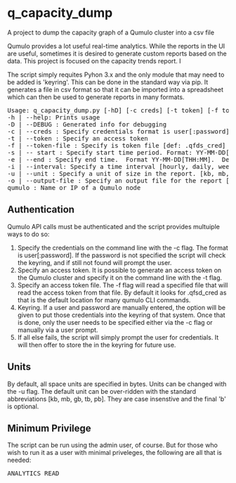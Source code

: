 # q_capacity_dump
A project to dump the capacity graph of a Qumulo cluster into a csv file

Qumulo provides a lot useful real-time analytics.  While the reports in the UI are useful, sometimes it is desired to generate custom reports based on the data.  This project is focused on the capacity trends report.  I

The script simply requites Pyhon 3.x and the only module that may need to be added is 'keyring'.  This can be done in the standard way via pip.  It generates a file in csv format so that it can be imported into a spreadsheet which can then be used to generate reports in many formats.

<pre>
Usage: q_capacity_dump.py [-hD] [-c creds] [-t token] [-f token_file [-o output_file] -s start [-e end] -i inverval [-u unit] qumulo
-h | --help: Prints usage
-D | --DEBUG : Generated info for debugging
-c | --creds : Specify credentials format is user[:password]
-t | --token : Specify an access token
-f | --token-file : Specify is token file [def: .qfds_cred]
-s | -- start : Specify start time period. Format: YY-MM-DD[THH:MM]
-e | --end : Specify end time.  Format YY-MM-DD[THH:MM].  Default is current time
-i | --interval: Specify a time interval [hourly, daily, weekly]
-u | --unit : Specify a unit of size in the report. [kb, mb, gb, tb, pb] [def: bytes]
-o | --output-file : Specify an output file for the report [def: stdout]
qumulo : Name or IP of a Qumulo node
</pre>

## Authentication

Qumulo API calls must be authenticated and the script provides multuiple ways to do so:

1. Specify the credentials on the command line with the -c flag.  The format is user[:password].  If the password is not specified the script will check the keyring, and if still not found will prompt the user.
2. Specify an access token.  It is possible to generate an access token on the Qumulo cluster and specify it on the command line with the -t flag.
3. Specify an access token file.  The -f flag will read a specified file that will read the access token from that file.  By default it looks for .qfsd_cred as that is the default location for many qumulo CLI commands.
4. Keyring.  If a user and password are manually entered, the option will be given to put those credentials into the keyring of that system.  Once that is done, only the user needs to be specified either via the -c flag or manually via a user prompt.
5. If all else fails, the script will simply prompt the user for credentials.  It will then offer to store the in the keyring for future use.

## Units

By default, all space units are specified in bytes.  Units can be changed with the -u flag.  The default unit can be over-ridden with the standard abbreviations [kb, mb, gb, tb, pb].  They are case insenstive and the final 'b' is optional. 

## Minimum Privilege

The script can be run using the admin user, of course.  But for those who wish to run it as a user with minimal priveleges, the following are all that is needed:

<pre>
ANALYTICS_READ
</pre>
